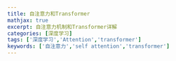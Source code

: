 ```yaml
---
title: 自注意力和Transformer
mathjax: true
excerpt: 自注意力机制和Transformer详解
categories: [深度学习]
tags: ['深度学习','Attention','transformer']
keywords: ['自注意力','self attention','transformer']
---
```

